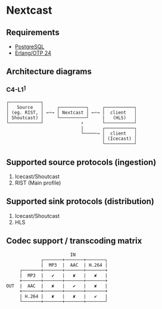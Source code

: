 # Nextcast

## Requirements

- [PostgreSQL](https://www.postgresql.org)
- [Erlang/OTP 24](https://www.erlang.org)

## Architecture diagrams

### C4-L1<sup>[1](https://c4model.com)</sup>
```
┌────────────┐
│   Source   │     ┌──────────┐     ┌───────────┐
│ (eg. RIST, │ ←─→ │ Nextcast │ ←─→ │  client   │
│ Shoutcast) │     └──────────┘     |   (HLS)   │
└────────────┘              ↑       └───────────┘
                            |       ┌───────────┐
                            └─────→ │  client   │
                                    │ (Icecast) │
                                    └───────────┘
```


## Supported source protocols (ingestion)

1. Icecast/Shoutcast
2. RIST (Main profile)

## Supported sink protocols (distribution)

1. Icecast/Shoutcast
2. HLS

## Codec support / transcoding matrix

```
                        IN
             ┌───────+───────+───────┐
             |  MP3  |  AAC  | H.264 |
     ┌───────+───────+───────+───────+
     |  MP3  |   ✔   |   ✘   |   ✘   |
     +───────+───────+───────+───────+
OUT  |  AAC  |   ✘   |   ✔   |   ✘   |
     +───────+───────+───────+───────+
     | H.264 |   ✘   |   ✘   |   ✔   |
     └───────+───────+───────+───────┘
```
